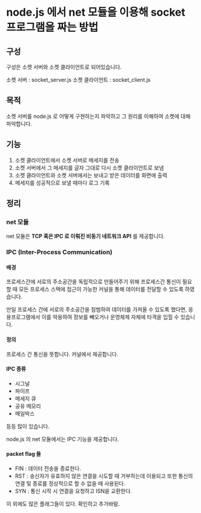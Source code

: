 # node.js 에서 net 모듈을 이용해 socket 프로그램을 짜는 방법

## 구성
구성은 소켓 서버와 소켓 클라이언트로 되어있습니다.

소켓 서버 : socket_server.js
소켓 클라이언트 : socket_client.js

## 목적
소켓 서버를 node.js 로 어떻게 구현하는지 파악하고 그 원리를 이해하여 소켓에 대해 파악합니다.

## 기능
1.  소켓 클라이언트에서 소켓 서버로 메세지를 전송
2.  소켓 서버에서 그 메세지를 글자 그대로 다시 소켓 클라이언트로 보냄
3.  소켓 클라이언트와 소켓 서버에서는 보내고 받은 데이터를 화면에 출력
4.  메세지를 성공적으로 보낼 때마다 로그 기록

## 정리

### net 모듈

net 모듈은 __TCP 혹은 IPC 로 이뤄진 비동기 네트워크 API__ 를 제공합니다.

### IPC (Inter-Process Communication)

#### 배경
프로세스간에 서로의 주소공간을 독립적으로 만들어주기 위해 프로세스간 통신이 필요할 때
모든 프로세스 스택에 접근이 가능한 커널을 통해 데이터를 전달할 수 있도록 하였습니다.

만일 프로세스 간에 서로의 주소공간을 침범하여 데이터를 가져올 수 있도록 했다면,
응용프로그램에서 이를 악용하여 정보를 빼오거나 운영체제 자체에 타격을 입힐 수 있습니다.

#### 정의
프로세스 간 통신을 뜻합니다.
커널에서 제공합니다.

#### IPC 종류
-   시그널
-   파이프
-   메세지 큐
-   공유 메모리
-   메일박스

등등 많이 있습니다.

node.js 의 net 모듈에서는 IPC 기능을 제공합니다.

#### packet flag 들

-   FIN : 데이터 전송을 종료한다.
-   RST : 송신자가 유효하지 않은 연결을 시도할 때 거부하는데 이용되고 또한 통신의 연결 및 종료를 정상적으로 할 수 없을 때 사용된다.
-   SYN : 통신 시작 시 연결을 요청하고 ISN을 교환한다.

이 외에도 많은 플래그들이 있다. 확인하고 추가바람.
